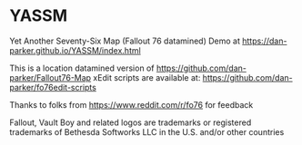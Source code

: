 # YASSM
Yet Another Seventy-Six Map (Fallout 76 datamined)
Demo at https://dan-parker.github.io/YASSM/index.html



This is a location datamined version of https://github.com/dan-parker/Fallout76-Map
xEdit scripts are available at: https://github.com/dan-parker/fo76edit-scripts


Thanks to folks from https://www.reddit.com/r/fo76 for feedback















Fallout, Vault Boy and related logos are trademarks or registered trademarks of Bethesda Softworks LLC in the U.S. and/or other countries
